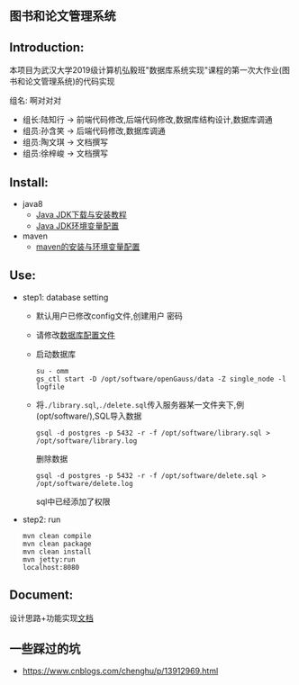 图书和论文管理系统
---

## Introduction:

本项目为武汉大学2019级计算机弘毅班"数据库系统实现"课程的第一次大作业(图书和论文管理系统)的代码实现<br>

组名: 啊对对对<br>
- 组长:陆知行 -> 前端代码修改,后端代码修改,数据库结构设计,数据库调通
- 组员:孙含笑 -> 后端代码修改,数据库调通
- 组员:陶文琪 -> 文档撰写
- 组员:徐梓峻 -> 文档撰写

## Install:
- java8
  - [Java JDK下载与安装教程](http://c.biancheng.net/view/1286.html)
  - [Java JDK环境变量配置](http://c.biancheng.net/view/1290.html)
- maven
  - [maven的安装与环境变量配置](http://c.biancheng.net/maven2/install-configure.html)


## Use:
- step1: database setting
  - 默认用户已修改config文件,创建用户 密码
  - 请修改[数据库配置文件](src\main\resources\db.properties)
  - 启动数据库
    ```shell
    su - omm
    gs_ctl start -D /opt/software/openGauss/data -Z single_node -l logfile
    ```
  - 将`./library.sql`,`./delete.sql`传入服务器某一文件夹下,例(opt/software/),SQL导入数据
  
    ```shell
    gsql -d postgres -p 5432 -r -f /opt/software/library.sql > /opt/software/library.log
    ```
    删除数据
    ```shell
    gsql -d postgres -p 5432 -r -f /opt/software/delete.sql > /opt/software/delete.log
    ```
    sql中已经添加了权限
- step2: run
  ```shell
  mvn clean compile
  mvn clean package
  mvn clean install
  mvn jetty:run
  localhost:8080
  ```

## Document: 
设计思路+功能实现[文档](./Document.md)


## 一些踩过的坑
- https://www.cnblogs.com/chenghu/p/13912969.html


